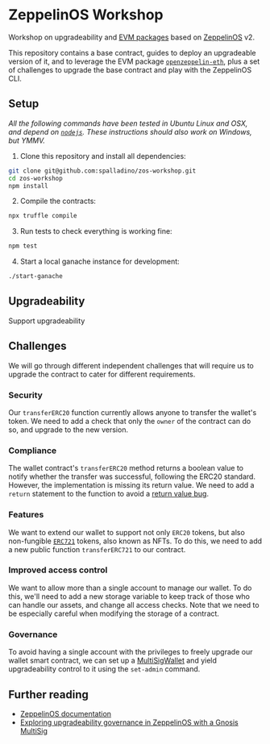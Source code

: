 # ZeppelinOS Workshop

Workshop on upgradeability and [EVM packages](https://blog.zeppelinos.org/open-source-collaboration-in-the-blockchain-era-evm-packages/) based on [ZeppelinOS](https://zeppelinos.org) v2.

This repository contains a base contract, guides to deploy an upgradeable version of it, and to leverage the EVM package [`openzeppelin-eth`](https://github.com/openZeppelin/openzeppelin-eth), plus a set of challenges to upgrade the base contract and play with the ZeppelinOS CLI.

## Setup

_All the following commands have been tested in Ubuntu Linux and OSX, and depend on [`nodejs`](https://nodejs.org/). These instructions should also work on Windows, but YMMV._

1. Clone this repository and install all dependencies:

```sh
git clone git@github.com:spalladino/zos-workshop.git
cd zos-workshop
npm install
```

2. Compile the contracts:

```sh
npx truffle compile
```

3. Run tests to check everything is working fine:

```sh
npm test
```

4. Start a local ganache instance for development:

```sh
./start-ganache
```

## Upgradeability

Support upgradeability

## Challenges

We will go through different independent challenges that will require us to upgrade the contract to cater for different requirements.

### Security

Our `transferERC20` function currently allows anyone to transfer the wallet's token. We need to add a check that only the `owner` of the contract can do so, and upgrade to the new version.

### Compliance

The wallet contract's `transferERC20` method returns a boolean value to notify whether the transfer was successful, following the ERC20 standard. However, the implementation is missing its return value. We need to add a `return` statement to the function to avoid a [return value bug](https://medium.com/coinmonks/missing-return-value-bug-at-least-130-tokens-affected).

### Features

We want to extend our wallet to support not only `ERC20` tokens, but also non-fungible [`ERC721`](http://erc721.org/) tokens, also known as NFTs. To do this, we need to add a new public function `transferERC721` to our contract.

### Improved access control

We want to allow more than a single account to manage our wallet. To do this, we'll need to add a new storage variable to keep track of those who can handle our assets, and change all access checks. Note that we need to be especially careful when modifying the storage of a contract.

### Governance

To avoid having a single account with the privileges to freely upgrade our wallet smart contract, we can set up a [MultiSigWallet](https://github.com/gnosis/MultiSigWallet) and yield upgradeability control to it using the `set-admin` command.

## Further reading

* [ZeppelinOS documentation](https://docs.zeppelinos.org/)
* [Exploring upgradeability governance in ZeppelinOS with a Gnosis MultiSig](https://blog.zeppelinos.org/exploring-upgradeability-governance-in-zeppelinos-with-a-gnosis-multisig/)